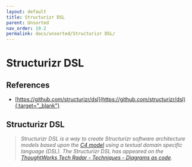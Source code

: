 ```yaml
---
layout: default
title: Structurizr DSL
parent: Unsorted
nav_order: 19.2
permalink: docs/unsorted/Structurizr DSL/
---
```


# Structurizr DSL

## References

- [https://github.com/structurizr/dsl](https://github.com/structurizr/dsl){:target="_blank"}

## Structurizr DSL

> _Structurizr DSL is a way to create Structurizr software architecture models based upon the 
[C4 model](https://c4model.com/) using a textual domain specific language (DSL). The Structurizr DSL has appeared on the 
[ThoughtWorks Tech Radar - Techniques - Diagrams as code](https://www.thoughtworks.com/radar/techniques?blipid=202010027)._
